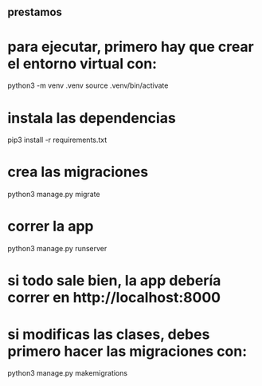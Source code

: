 ## prestamos


# para ejecutar, primero hay que crear el entorno virtual con:

python3 -m venv .venv
source .venv/bin/activate


# instala las dependencias 

pip3 install -r requirements.txt


# crea las migraciones

python3 manage.py migrate


# correr la app 

python3 manage.py runserver

# si todo sale bien, la app debería correr en http://localhost:8000 

# si modificas las clases, debes primero hacer las migraciones con:

python3 manage.py makemigrations